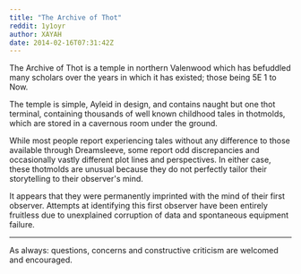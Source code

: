 ```yaml
---
title: "The Archive of Thot"
reddit: 1y1oyr
author: XAYAH
date: 2014-02-16T07:31:42Z
---
```


The Archive of Thot is a temple in northern Valenwood which has befuddled many scholars over the years in which it has existed; those being 5E 1 to Now.

The temple is simple, Ayleid in design, and contains naught but one thot terminal, containing thousands of well known childhood tales in thotmolds, which are stored in a cavernous room under the ground.

While most people report experiencing tales without any difference to those available through Dreamsleeve, some report odd discrepancies and occasionally vastly different plot lines and perspectives. In either case, these thotmolds are unusual because they do not perfectly tailor their storytelling to their observer's mind.

It appears that they were permanently imprinted with the mind of their first observer. Attempts at identifying this first observer have been entirely fruitless due to unexplained corruption of data and spontaneous equipment failure.

***

As always: questions, concerns and constructive criticism are welcomed and encouraged.
